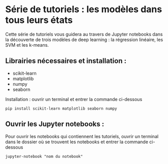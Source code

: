 # Série de tutoriels : les modèles dans tous leurs états

Cette série de tutoriels vous guidera au travers de Jupyter notebooks dans la découverte de trois modèles de deep learning : la régression linéaire, les SVM et les k-means.

## Librairies nécessaires et installation :
- scikit-learn
- matplotlib
- numpy
- seaborn

Installation : ouvrir un terminal et entrer la commande ci-dessous

`pip install scikit-learn matplotlib seaborn numpy`

## Ouvrir les Jupyter notebooks : 
Pour ouvrir les notebooks qui contiennent les tutoriels, ouvrir un terminal dans le dossier où se trouvent les notebooks et entrer la commande ci-dessous

`jupyter-notebook "nom du notebook"`


